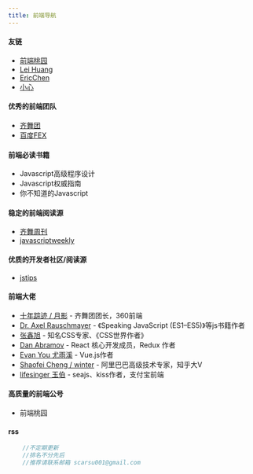 ```yaml
---
title: 前端导航
---
```



#### 友链
- <a href="http://www.taoweng.site">前端桃园</a>
- <a href="https://leihuang.dev/">Lei Huang</a>
- <a href="http://blog.eccto.cn/index">EricChen</a>
- <a href="https://www.liaoyunduo.top/">小心</a>

#### 优秀的前端团队
- <a href="https://75team.com/">齐舞团</a>
- <a href="http://fex.baidu.com/">百度FEX</a>

#### 前端必读书籍
- Javascript高级程序设计
- Javascript权威指南
- 你不知道的Javascript

#### 稳定的前端阅读源
- <a href="https://75team.com/">齐舞周刊</a>
- <a href="https://javascriptweekly.com/issues">javascriptweekly</a>

#### 优质的开发者社区/阅读源
- <a href="http://www.jstips.co/">jstips</a>

#### 前端大佬
- <a href="https://www.h5jun.com/">十年踪迹 / 月影</a> - 齐舞团团长，360前端
- <a href="http://dr-axel.de/">Dr. Axel Rauschmayer</a> - 《Speaking JavaScript (ES1–ES5)》等js书籍作者
- <a href="https://www.zhangxinxu.com/">张鑫旭</a> - 知名CSS专家、《CSS世界作者》
- <a href="https://overreacted.io/">Dan Abramov</a> - React 核心开发成员，Redux 作者
- <a href="http://evanyou.me">Evan You 尤雨溪</a> - Vue.js作者
- <a href="https://github.com/wintercn">Shaofei Cheng / winter</a> - 阿里巴巴高级技术专家，知乎大V
- <a href="https://github.com/lifesinger">lifesinger 玉伯</a> - seajs、kiss作者，支付宝前端

#### 高质量的前端公号
- 前端桃园

#### rss

<!-- #### FE Conf -->

```js
    //不定期更新
    //排名不分先后
    //推荐请联系邮箱 scarsu001@gmail.com
```